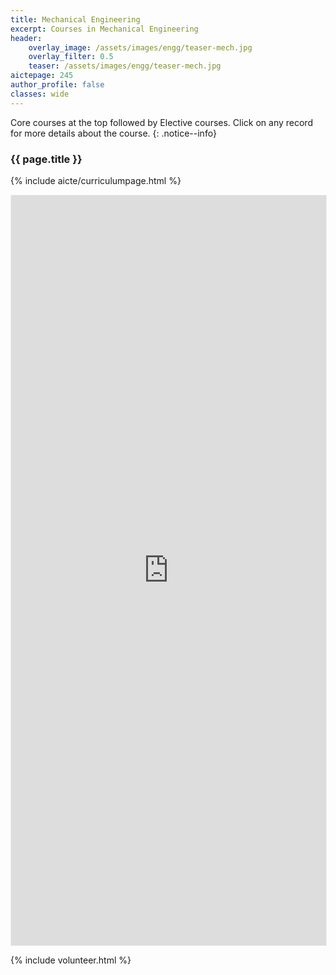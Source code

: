 ```yaml
---
title: Mechanical Engineering
excerpt: Courses in Mechanical Engineering
header:
    overlay_image: /assets/images/engg/teaser-mech.jpg
    overlay_filter: 0.5
    teaser: /assets/images/engg/teaser-mech.jpg
aictepage: 245
author_profile: false
classes: wide
---
```

Core courses at the top followed by Elective courses.
Click on any record for more details about the course.
{: .notice--info}

### {{ page.title }}
{% include aicte/curriculumpage.html %}

<iframe class="airtable-embed" src="https://airtable.com/embed/shrhOd5tJ2yxOXYOc?backgroundColor=teal" frameborder="0" onmousewheel="" width="100%" height="1200" style="background: transparent; border: 0.5px solid #eee;"></iframe>

{% include volunteer.html %}